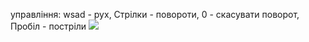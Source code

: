 управління:
wsad - рух, 
Стрілки - повороти, 
0 - скасувати поворот, 
Пробіл - постріли
![](https://i.ibb.co/qrrxDFZ/VID-20200503-110543-2.gif)
